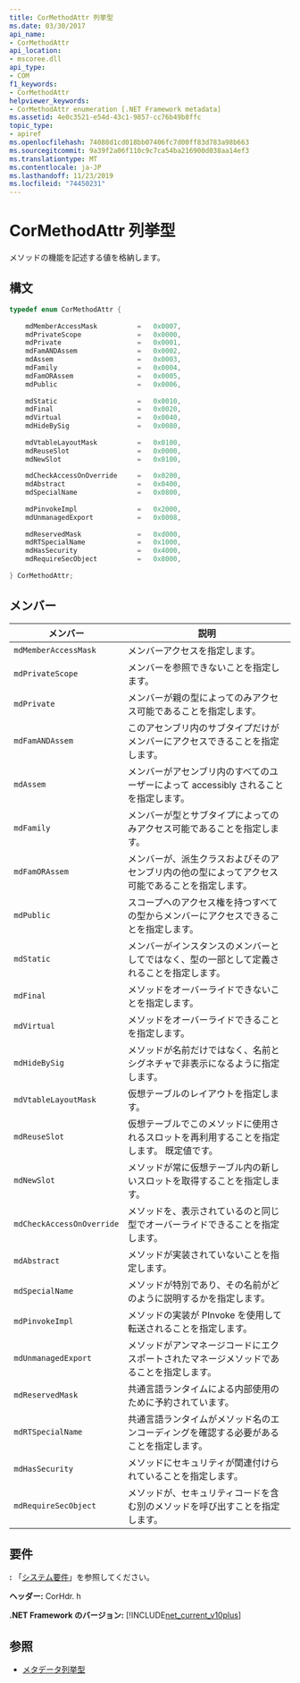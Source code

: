 ```yaml
---
title: CorMethodAttr 列挙型
ms.date: 03/30/2017
api_name:
- CorMethodAttr
api_location:
- mscoree.dll
api_type:
- COM
f1_keywords:
- CorMethodAttr
helpviewer_keywords:
- CorMethodAttr enumeration [.NET Framework metadata]
ms.assetid: 4e0c3521-e54d-43c1-9857-cc76b49b8ffc
topic_type:
- apiref
ms.openlocfilehash: 74088d1cd018bb07406fc7d00ff83d783a98b663
ms.sourcegitcommit: 9a39f2a06f110c9c7ca54ba216900d038aa14ef3
ms.translationtype: MT
ms.contentlocale: ja-JP
ms.lasthandoff: 11/23/2019
ms.locfileid: "74450231"
---
```

# <a name="cormethodattr-enumeration"></a>CorMethodAttr 列挙型
メソッドの機能を記述する値を格納します。  
  
## <a name="syntax"></a>構文  
  
```cpp  
typedef enum CorMethodAttr {  
  
    mdMemberAccessMask          =   0x0007,  
    mdPrivateScope              =   0x0000,  
    mdPrivate                   =   0x0001,  
    mdFamANDAssem               =   0x0002,  
    mdAssem                     =   0x0003,  
    mdFamily                    =   0x0004,  
    mdFamORAssem                =   0x0005,  
    mdPublic                    =   0x0006,  
  
    mdStatic                    =   0x0010,  
    mdFinal                     =   0x0020,  
    mdVirtual                   =   0x0040,  
    mdHideBySig                 =   0x0080,  
  
    mdVtableLayoutMask          =   0x0100,  
    mdReuseSlot                 =   0x0000,  
    mdNewSlot                   =   0x0100,  
  
    mdCheckAccessOnOverride     =   0x0200,  
    mdAbstract                  =   0x0400,  
    mdSpecialName               =   0x0800,  
  
    mdPinvokeImpl               =   0x2000,  
    mdUnmanagedExport           =   0x0008,  
  
    mdReservedMask              =   0xd000,  
    mdRTSpecialName             =   0x1000,  
    mdHasSecurity               =   0x4000,  
    mdRequireSecObject          =   0x8000,  
  
} CorMethodAttr;  
```  
  
## <a name="members"></a>メンバー  
  
|メンバー|説明|  
|------------|-----------------|  
|`mdMemberAccessMask`|メンバーアクセスを指定します。|  
|`mdPrivateScope`|メンバーを参照できないことを指定します。|  
|`mdPrivate`|メンバーが親の型によってのみアクセス可能であることを指定します。|  
|`mdFamANDAssem`|このアセンブリ内のサブタイプだけがメンバーにアクセスできることを指定します。|  
|`mdAssem`|メンバーがアセンブリ内のすべてのユーザーによって accessibly されることを指定します。|  
|`mdFamily`|メンバーが型とサブタイプによってのみアクセス可能であることを指定します。|  
|`mdFamORAssem`|メンバーが、派生クラスおよびそのアセンブリ内の他の型によってアクセス可能であることを指定します。|  
|`mdPublic`|スコープへのアクセス権を持つすべての型からメンバーにアクセスできることを指定します。|  
|`mdStatic`|メンバーがインスタンスのメンバーとしてではなく、型の一部として定義されることを指定します。|  
|`mdFinal`|メソッドをオーバーライドできないことを指定します。|  
|`mdVirtual`|メソッドをオーバーライドできることを指定します。|  
|`mdHideBySig`|メソッドが名前だけではなく、名前とシグネチャで非表示になるように指定します。|  
|`mdVtableLayoutMask`|仮想テーブルのレイアウトを指定します。|  
|`mdReuseSlot`|仮想テーブルでこのメソッドに使用されるスロットを再利用することを指定します。 既定値です。|  
|`mdNewSlot`|メソッドが常に仮想テーブル内の新しいスロットを取得することを指定します。|  
|`mdCheckAccessOnOverride`|メソッドを、表示されているのと同じ型でオーバーライドできることを指定します。|  
|`mdAbstract`|メソッドが実装されていないことを指定します。|  
|`mdSpecialName`|メソッドが特別であり、その名前がどのように説明するかを指定します。|  
|`mdPinvokeImpl`|メソッドの実装が PInvoke を使用して転送されることを指定します。|  
|`mdUnmanagedExport`|メソッドがアンマネージコードにエクスポートされたマネージメソッドであることを指定します。|  
|`mdReservedMask`|共通言語ランタイムによる内部使用のために予約されています。|  
|`mdRTSpecialName`|共通言語ランタイムがメソッド名のエンコーディングを確認する必要があることを指定します。|  
|`mdHasSecurity`|メソッドにセキュリティが関連付けられていることを指定します。|  
|`mdRequireSecObject`|メソッドが、セキュリティコードを含む別のメソッドを呼び出すことを指定します。|  
  
## <a name="requirements"></a>要件  
 **:** 「[システム要件](../../../../docs/framework/get-started/system-requirements.md)」を参照してください。  
  
 **ヘッダー:** CorHdr. h  
  
 **.NET Framework のバージョン:** [!INCLUDE[net_current_v10plus](../../../../includes/net-current-v10plus-md.md)]  
  
## <a name="see-also"></a>参照

- [メタデータ列挙型](../../../../docs/framework/unmanaged-api/metadata/metadata-enumerations.md)
